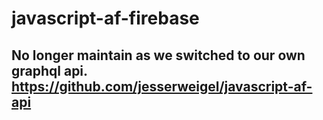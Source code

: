 # javascript-af-firebase

## No longer maintain as we switched to our own graphql api. https://github.com/jesserweigel/javascript-af-api

